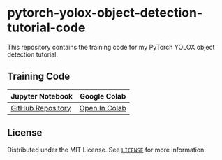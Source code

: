 # pytorch-yolox-object-detection-tutorial-code
This repository contains the training code for my PyTorch YOLOX object detection tutorial.





## Training Code

| Jupyter Notebook                                             | Google Colab                                                 |
| ------------------------------------------------------------ | ------------------------------------------------------------ |
| [GitHub Repository](https://github.com/cj-mills/pytorch-yolox-object-detection-tutorial-code/blob/main/notebooks/pytorch-yolox-object-detector-training.ipynb) | [Open In Colab](https://colab.research.google.com/github/cj-mills/pytorch-yolox-object-detection-tutorial-code/blob/main/notebooks/pytorch-yolox-object-detector-training-coco.ipynb) |




## License

Distributed under the MIT License. See [`LICENSE`](./LICENSE) for more information.
